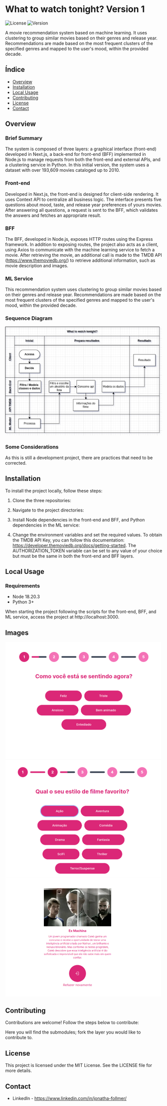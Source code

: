 # What to watch tonight? Version 1

![License](https://img.shields.io/badge/licença-MIT-blue.svg)
![Version](https://img.shields.io/badge/versão-Em%20Desenvolvimento-yellow.svg)

A movie recommendation system based on machine learning. It uses clustering to group similar movies based on their genres and release year. Recommendations are made based on the most frequent clusters of the specified genres and mapped to the user's mood, within the provided decade.

## Índice

<!-- - [Funcionalidades](#funcionalidades) -->
- [Overview](#overview)
- [Installation](#installation)
- [Local Usage](#local-usage)
- [Contributing](#contributing)
- [License](#license)
- [Contact](#contact)

## Overview

### Brief Summary
The system is composed of three layers: a graphical interface (front-end) developed in Next.js, a back-end for front-end (BFF) implemented in Node.js to manage requests from both the front-end and external APIs, and a clustering service in Python. In this initial version, the system uses a dataset with over 193,609 movies cataloged up to 2010.

### Front-end
Developed in Next.js, the front-end is designed for client-side rendering. It uses Context API to centralize all business logic. The interface presents five questions about mood, taste, and release year preferences of yours movies. After answering all questions, a request is sent to the BFF, which validates the answers and fetches an appropriate result.

### BFF
The BFF, developed in Node.js, exposes HTTP routes using the Express framework. In addition to exposing routes, the project also acts as a client, using Axios to communicate with the machine learning service to fetch a movie. After retrieving the movie, an additional call is made to the TMDB API (https://www.themoviedb.org/) to retrieve additional information, such as movie description and images.

### ML Service
This recommendation system uses clustering to group similar movies based on their genres and release year. Recommendations are made based on the most frequent clusters of the specified genres and mapped to the user's mood, within the provided decade.


### Sequence Diagram
![sequence diagram](assets/sequence-diagram.png)

### Some Considerations
As this is still a development project, there are practices that need to be corrected.

## Installation

To install the project locally, follow these steps:

1. Clone the three repositories:

2. Navigate to the project directories:

3. Install Node dependencies in the front-end and BFF, and Python dependencies in the ML service:

4. Change the environment variables and set the required values. To obtain the TMDB API Key, you can follow this documentation: https://developer.themoviedb.org/docs/getting-started. The AUTHORIZATION_TOKEN variable can be set to any value of your choice but must be the same in both the front-end and BFF layers.

## Local Usage

### Requirements

- Node 18.20.3
- Python 3+

When starting the project following the scripts for the front-end, BFF, and ML service, access the project at http://localhost:3000.

## Images

<img src="assets/image-2.png" alt="First question" width="500"/>
<img src="assets/image-1.png" alt="alt text" width="500"/>
<img src="assets/image.png" alt="Result" width="500"/>

## Contributing
Contributions are welcome! Follow the steps below to contribute:

Here you will find the submodules; fork the layer you would like to contribute to.

## License
This project is licensed under the MIT License. See the LICENSE file for more details.

## Contact
- LinkedIn - https://www.linkedin.com/in/jonatha-follmer/

